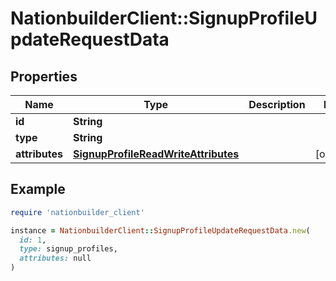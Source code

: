 # NationbuilderClient::SignupProfileUpdateRequestData

## Properties

| Name | Type | Description | Notes |
| ---- | ---- | ----------- | ----- |
| **id** | **String** |  |  |
| **type** | **String** |  |  |
| **attributes** | [**SignupProfileReadWriteAttributes**](SignupProfileReadWriteAttributes.md) |  | [optional] |

## Example

```ruby
require 'nationbuilder_client'

instance = NationbuilderClient::SignupProfileUpdateRequestData.new(
  id: 1,
  type: signup_profiles,
  attributes: null
)
```

